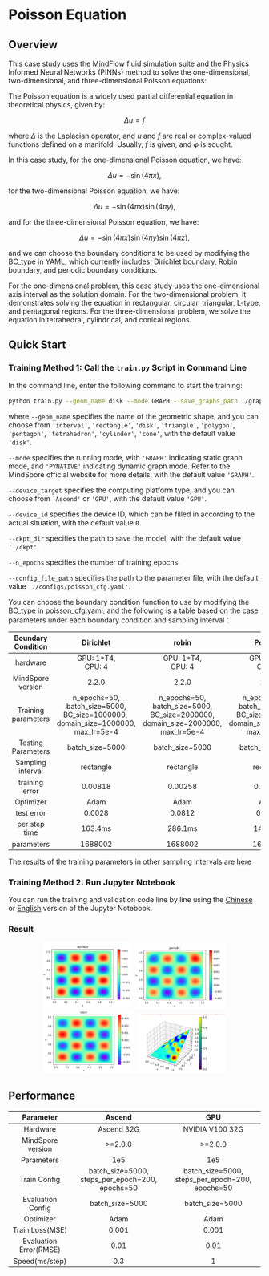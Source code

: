 # Poisson Equation

## Overview

This case study uses the MindFlow fluid simulation suite and the Physics Informed Neural Networks (PINNs) method to solve the one-dimensional, two-dimensional, and three-dimensional Poisson equations:

The Poisson equation is a widely used partial differential equation in theoretical physics, given by:

$$
\Delta u = f
$$

where $\Delta$ is the Laplacian operator, and $u$ and $f$ are real or complex-valued functions defined on a manifold. Usually, $f$ is given, and $\varphi$ is sought.

In this case study, for the one-dimensional Poisson equation, we have:

$$
\Delta u = -\sin(4\pi x),
$$

for the two-dimensional Poisson equation, we have:

$$
\Delta u = -\sin(4\pi x)\sin(4\pi y),
$$

and for the three-dimensional Poisson equation, we have:

$$
\Delta u = -\sin(4\pi x)\sin(4\pi y)\sin(4\pi z),
$$

and we can choose the boundary conditions to be used by modifying the BC_type in YAML, which currently includes: Dirichlet boundary, Robin boundary, and periodic boundary conditions.

For the one-dimensional problem, this case study uses the one-dimensional axis interval as the solution domain. For the two-dimensional problem, it demonstrates solving the equation in rectangular, circular, triangular, L-type, and pentagonal regions. For the three-dimensional problem, we solve the equation in tetrahedral, cylindrical, and conical regions.

## Quick Start

### Training Method 1: Call the `train.py` Script in Command Line

In the command line, enter the following command to start the training:

```bash
python train.py --geom_name disk --mode GRAPH --save_graphs_path ./graphs --device_target GPU --device_id 0 --config_file_path ./poisson_cfg.yaml
```

where `--geom_name` specifies the name of the geometric shape, and you can choose from `'interval'`, `'rectangle'`, `'disk'`, `'triangle'`, `'polygon'`, `'pentagon'`, `'tetrahedron'`, `'cylinder'`, `'cone'`, with the default value `'disk'`.

`--mode` specifies the running mode, with `'GRAPH'` indicating static graph mode, and `'PYNATIVE'` indicating dynamic graph mode. Refer to the MindSpore official website for more details, with the default value `'GRAPH'`.

`--device_target` specifies the computing platform type, and you can choose from `'Ascend'` or `'GPU'`, with the default value `'GPU'`.

`--device_id` specifies the device ID, which can be filled in according to the actual situation, with the default value `0`.

`--ckpt_dir` specifies the path to save the model, with the default value `'./ckpt'`.

`--n_epochs` specifies the number of training epochs.

`--config_file_path` specifies the path to the parameter file, with the default value `'./configs/poisson_cfg.yaml'`.

You can choose the boundary condition function to use by modifying the BC_type in poisson_cfg.yaml, and the following is a table based on the case parameters under each boundary condition and sampling interval：

| Boundary Condition |                                               Dirichlet                                               |                                                robin                                                |                                               Periodic                                               |
| :-----------------: | :---------------------------------------------------------------------------------------------------: | :-------------------------------------------------------------------------------------------------: | :--------------------------------------------------------------------------------------------------: |
|      hardware      |                                        GPU: 1\*T4,<br />CPU: 4                                        |                                      GPU: 1\*T4,<br /> CPU: 4                                      |                                       GPU: 1\*T4,<br />CPU: 4                                       |
|  MindSpore version  |                                                 2.2.0                                                 |                                                2.2.0                                                |                                                2.2.0                                                |
| Training parameters | n_epochs=50,<br />batch_size=5000,<br />BC_size=1000000, <br />domain_size=1000000,<br />max_lr=5e-4 | n_epochs=50,<br />batch_size=5000,<br />BC_size=2000000,<br />domain_size=2000000,<br />max_lr=5e-4 | n_epochs=100,<br />batch_size=5000,<br />BC_size=2000000,<br />domain_size=2000000,<br />max_lr=5e-4 |
| Testing Parameters |                                            batch_size=5000                                            |                                           batch_size=5000                                           |                                           batch_size=5000                                           |
|  Sampling interval  |                                               rectangle                                               |                                              rectangle                                              |                                              rectangle                                              |
|   training error   |                                                0.00818                                                |                                               0.00258                                               |                                               0.01809                                               |
|      Optimizer      |                                                 Adam                                                 |                                                Adam                                                |                                                 Adam                                                 |
|     test error     |                                                0.0028                                                |                                               0.0812                                               |                                                0.8790                                                |
|   per step time   |                                                163.4ms                                                |                                               286.1ms                                               |                                               146.0ms                                               |
|     parameters     |                                                1688002                                                |                                               1688002                                               |                                               1688002                                               |

The results of the training parameters in other sampling intervals are [here](./evaluation_table.md)

### Training Method 2: Run Jupyter Notebook

You can run the training and validation code line by line using the [Chinese](./poisson_CN.ipynb) or [English](./poisson.ipynb) version of the Jupyter Notebook.

### Result

<p align = "center">
<img src="./images/dirichlet-rectangle.png" width="180"/>
<img src="./images/periodic-rectangle.png" width="180"/>
<img src="./images/robin-rectangle.png" width="180"/>
<img src="./images/dirichlet-tetrahedron.png" width="180"/>
</p>

## Performance

| Parameter               | Ascend               | GPU                |
|:----------------------:|:--------------------------:|:---------------:|
| Hardware                | Ascend 32G           | NVIDIA V100 32G    |
| MindSpore version       | >=2.0.0                | >=2.0.0                   |
| Parameters              | 1e5                  | 1e5                   |
| Train Config            | batch_size=5000, steps_per_epoch=200, epochs=50 | batch_size=5000, steps_per_epoch=200, epochs=50 |
| Evaluation Config       | batch_size=5000      | batch_size=5000               |
| Optimizer               | Adam                 | Adam                   |
| Train Loss(MSE)         | 0.001                | 0.001             |
| Evaluation Error(RMSE)  | 0.01                 | 0.01              |
| Speed(ms/step)          | 0.3                  | 1                |